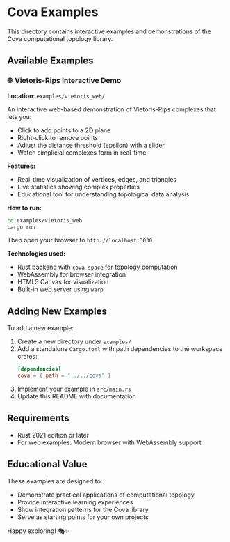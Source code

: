 # Cova Examples

This directory contains interactive examples and demonstrations of the Cova computational topology library.

## Available Examples

### 🌐 Vietoris-Rips Interactive Demo

**Location**: `examples/vietoris_web/`

An interactive web-based demonstration of Vietoris-Rips complexes that lets you:
- Click to add points to a 2D plane
- Right-click to remove points
- Adjust the distance threshold (epsilon) with a slider
- Watch simplicial complexes form in real-time

**Features:**
- Real-time visualization of vertices, edges, and triangles
- Live statistics showing complex properties
- Educational tool for understanding topological data analysis

**How to run:**
```bash
cd examples/vietoris_web
cargo run
```
Then open your browser to `http://localhost:3030`

**Technologies used:**
- Rust backend with `cova-space` for topology computation
- WebAssembly for browser integration
- HTML5 Canvas for visualization
- Built-in web server using `warp`

## Adding New Examples

To add a new example:

1. Create a new directory under `examples/`
2. Add a standalone `Cargo.toml` with path dependencies to the workspace crates:
   ```toml
   [dependencies]
   cova = { path = "../../cova" }
   ```
3. Implement your example in `src/main.rs`
4. Update this README with documentation

## Requirements

- Rust 2021 edition or later
- For web examples: Modern browser with WebAssembly support

## Educational Value

These examples are designed to:
- Demonstrate practical applications of computational topology
- Provide interactive learning experiences
- Show integration patterns for the Cova library
- Serve as starting points for your own projects

Happy exploring! 🎭✨
